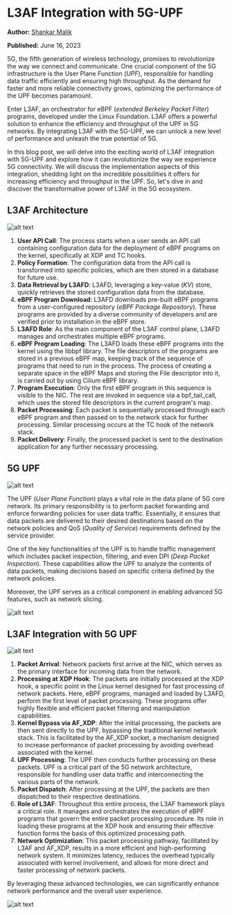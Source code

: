 # L3AF Integration with 5G-UPF

**Author:** [Shankar Malik](https://www.linkedin.com/in/evershalik/)

**Published:** June 16, 2023

5G, the fifth generation of wireless technology, promises to revolutionize the way we connect and communicate. One crucial component of the 5G infrastructure is the User Plane Function (_UPF_), responsible for handling data traffic efficiently and ensuring high throughput. As the demand for faster and more reliable connectivity grows, optimizing the performance of the UPF becomes paramount.

Enter L3AF, an orchestrator for eBPF (_extended Berkeley Packet Filter_) programs, developed under the Linux Foundation. L3AF offers a powerful solution to enhance the efficiency and throughput of the UPF in 5G networks. By integrating L3AF with the 5G-UPF, we can unlock a new level of performance and unleash the true potential of 5G.

In this blog post, we will delve into the exciting world of L3AF integration with 5G-UPF and explore how it can revolutionize the way we experience 5G connectivity. We will discuss the implementation aspects of this integration, shedding light on the incredible possibilities it offers for increasing efficiency and throughput in the UPF. So, let's dive in and discover the transformative power of L3AF in the 5G ecosystem.

## L3AF Architecture

![alt text](./images/l3af-arch.png)

1.  **User API Call**: The process starts when a user sends an API call containing configuration data for the deployment of eBPF programs on the kernel, specifically at XDP and TC hooks.
2.  **Policy Formation**: The configuration data from the API call is transformed into specific policies, which are then stored in a database for future use.
3.  **Data Retrieval by L3AFD**: L3AFD, leveraging a key-value (_KV_) store, quickly retrieves the stored configuration data from the database.
4.  **eBPF Program Download**: L3AFD downloads pre-built eBPF programs from a user-configured repository (_eBPF Package Repository_). These programs are provided by a diverse community of developers and are verified prior to installation in the eBPF store.
5.  **L3AFD Role**: As the main component of the L3AF control plane, L3AFD manages and orchestrates multiple eBPF programs.
6.  **eBPF Program Loading**: The L3AFD loads these eBPF programs into the kernel using the libbpf library. The file descriptors of the programs are stored in a previous eBPF map, keeping track of the sequence of programs that need to run in the process. The process of creating a separate space in the eBPF Maps and storing the File descriptor into it, is carried out by using Cilium eBPF library.
7.  **Program Execution**: Only the first eBPF program in this sequence is visible to the NIC. The rest are invoked in sequence via a bpf_tail_call, which uses the stored file descriptors in the current program's map.
8.  **Packet Processing**: Each packet is sequentially processed through each eBPF program and then passed on to the network stack for further processing. Similar processing occurs at the TC hook of the network stack.
9.  **Packet Delivery**: Finally, the processed packet is sent to the destination application for any further necessary processing.

## 5G UPF

![alt text](./images/upf1.png)

The UPF (_User Plane Function_) plays a vital role in the data plane of 5G core network. Its primary responsibility is to perform packet
forwarding and enforce forwarding policies for user data traffic. Essentially, it ensures that data packets are delivered to their desired
destinations based on the network policies and QoS (_Quality of Service_) requirements defined by the service provider.

One of the key functionalities of the UPF is to handle traffic management which includes packet inspection, filtering, and even DPI (_Deep Packet Inspection_). These capabilities allow the UPF to analyze the contents of data packets, making decisions based on specific criteria defined by the network policies.

Moreover, the UPF serves as a critical component in enabling advanced 5G features, such as network slicing.

![alt text](./images/upf2.png)

## L3AF Integration with 5G UPF

![alt text](./images/upf-l3af1.png)

1.  **Packet Arrival**: Network packets first arrive at the NIC, which serves as the primary interface for incoming data from the network.
2.  **Processing at XDP Hook**: The packets are initially processed at the XDP hook, a specific point in the Linux kernel designed for fast processing of network packets. Here, eBPF programs, managed and loaded by L3AFD, perform the first level of packet processing. These programs offer highly flexible and efficient packet filtering and manipulation capabilities.
3.  **Kernel Bypass via AF_XDP**: After the initial processing, the packets are then sent directly to the UPF, bypassing the traditional kernel network stack. This is facilitated by the AF_XDP socket, a mechanism designed to increase performance of packet processing by avoiding overhead associated with the kernel.
4.  **UPF Processing**: The UPF then conducts further processing on these packets. UPF is a critical part of the 5G network architecture, responsible for handling user data traffic and interconnecting the various parts of the network.
5.  **Packet Dispatch**: After processing at the UPF, the packets are then dispatched to their respective destinations.
6.  **Role of L3AF**: Throughout this entire process, the L3AF framework plays a critical role. It manages and orchestrates the execution of eBPF programs that govern the entire packet processing procedure. Its role in loading these programs at the XDP hook and ensuring their effective function forms the basis of this optimized processing path.
7.  **Network Optimization**: This packet processing pathway, facilitated by L3AF and AF_XDP, results in a more efficient and high-performing network system. It minimizes latency, reduces the overhead typically associated with kernel involvement, and allows for more direct and faster processing of network packets.

By leveraging these advanced technologies, we can significantly enhance network performance and the overall user experience.

![alt text](./images/upf-l3af2.png)
